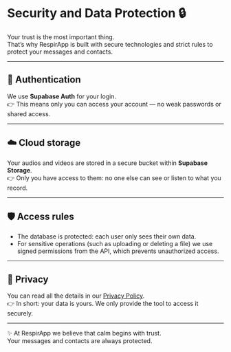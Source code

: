 # Security and Data Protection 🔒

Your trust is the most important thing.  
That’s why RespirApp is built with secure technologies and strict rules to protect your messages and contacts.

---

## 🔑 Authentication
We use **Supabase Auth** for your login.  
👉 This means only you can access your account — no weak passwords or shared access.

---

## ☁️ Cloud storage
Your audios and videos are stored in a secure bucket within **Supabase Storage**.  
👉 Only you have access to them: no one else can see or listen to what you record.

---

## 🛡️ Access rules
- The database is protected: each user only sees their own data.  
- For sensitive operations (such as uploading or deleting a file) we use signed permissions from the API, which prevents unauthorized access.

---

## 🤝 Privacy
You can read all the details in our [Privacy Policy](legal/privacidad.md).  
👉 In short: your data is yours. We only provide the tool to access it securely.

---

✨ At RespirApp we believe that calm begins with trust.  
Your messages and contacts are always protected.
